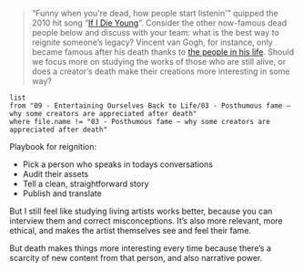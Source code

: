 > “Funny when you're dead, how people start listenin'” quipped the 2010 hit song “[If I Die Young](https://www.youtube.com/watch?v=7NJqUN9TClM)”. Consider the other now-famous dead people below and discuss with your team: what is the best way to reignite someone’s legacy? Vincent van Gogh, for instance, only became famous after his death thanks to [the people in his life](https://www.vangoghmuseum.nl/en/art-and-stories/stories/the-woman-who-made-vincent-famous). Should we focus more on studying the works of those who are still alive, or does a creator’s death make their creations more interesting in some way?

```dataview
list
from "09 - Entertaining Ourselves Back to Life/03 - Posthumous fame — why some creators are appreciated after death"
where file.name != "03 - Posthumous fame — why some creators are appreciated after death"
```

Playbook for reignition:

 - Pick a person who speaks in todays conversations
 - Audit their assets
 - Tell a clean, straightforward story
 - Publish and translate

But I still feel like studying living artists works better, because you can interview them and correct misconceptions. It’s also more relevant, more ethical, and makes the artist themselves see and feel their fame.

But death makes things more interesting every time because there’s a scarcity of new content from that person, and also narrative power.
